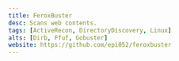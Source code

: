 ```yaml
---
title: FeroxBuster
desc: Scans web contents.
tags: [ActiveRecon, DirectoryDiscovery, Linux]
alts: [Dirb, Ffuf, Gobuster]
website: https://github.com/epi052/feroxbuster
---
```

